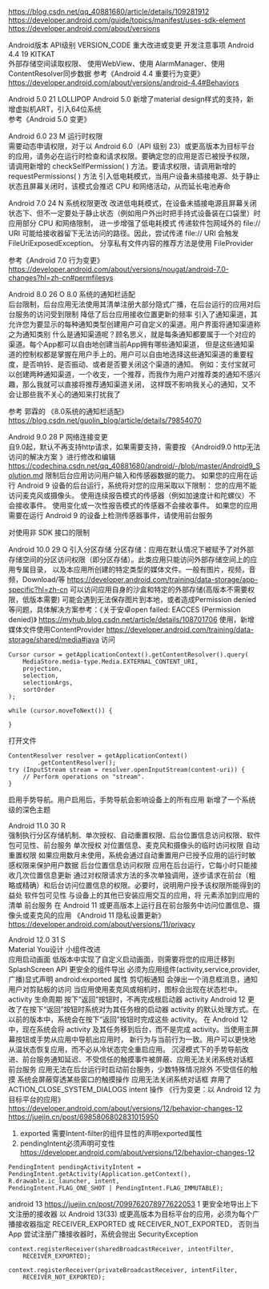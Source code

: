 https://blog.csdn.net/qq_40881680/article/details/109281912
https://developer.android.com/guide/topics/manifest/uses-sdk-element
https://developer.android.com/about/versions


Android版本	 API级别	  VERSION_CODE	重大改进或变更	                                           开发注意事项
Android     4.4	19	       KITKAT	
外部存储空间读取权限、 使用WebView、使用 AlarmManager、使用ContentResolver同步数据	
参考《Android 4.4 重要行为变更》   https://developer.android.com/about/versions/android-4.4#Behaviors


Android 5.0	21	LOLLIPOP	Android 5.0 
新增了material design样式的支持，新增虚拟机ART，引入64位系统	
参考《Android 5.0 变更》


Android 6.0	23	M	运行时权限	
需要动态申请权限，对于以 Android 6.0（API 级别 23）或更高版本为目标平台的应用，请务必在运行时检查和请求权限。要确定您的应用是否已被授予权限，
请调用新增的 checkSelfPermission( ) 方法。要请求权限，请调用新增的 requestPermissions( ) 方法
引入低电耗模式，当用户设备未插接电源、处于静止状态且屏幕关闭时，该模式会推迟 CPU 和网络活动，从而延长电池寿命


Android 7.0	24	N	系统权限更改
改进低电耗模式，在设备未插接电源且屏幕关闭状态下、但不一定要处于静止状态（例如用户外出时把手持式设备装在口袋里）时应用部分 CPU 和网络限制，
  进一步增强了低电耗模式
传递软件包网域外的 file:// URI 可能给接收器留下无法访问的路径。因此，尝试传递 file:// URI 会触发 FileUriExposedException。
  分享私有文件内容的推荐方法是使用 FileProvider

参考《Android 7.0 行为变更》  https://developer.android.com/about/versions/nougat/android-7.0-changes?hl=zh-cn#permfilesys


Android 8.0	26	O	8.0 系统的通知栏适配	
后台限制，后台应用无法使用其清单注册大部分隐式广播，在后台运行的应用对后台服务的访问受到限制
  降低了后台应用接收位置更新的频率
引入了通知渠道，其允许您为要显示的每种通知类型创建用户可自定义的渠道。用户界面将通知渠道称之为通知类别
什么是通知渠道呢？顾名思义，就是每条通知都要属于一个对应的渠道。每个App都可以自由地创建当前App拥有哪些通知渠道，
但是这些通知渠道的控制权都是掌握在用户手上的。用户可以自由地选择这些通知渠道的重要程度，是否响铃、是否振动、或者是否要关闭这个渠道的通知。
例如：支付宝就可以创建两种通知渠道，一个收支，一个推荐，而我作为用户对推荐类的通知不感兴趣，那么我就可以直接将推荐通知渠道关闭，
   这样既不影响我关心的通知，又不会让那些我不关心的通知来打扰我了

参考 郭霖的 《8.0系统的通知栏适配》 https://blog.csdn.net/guolin_blog/article/details/79854070


Android 9.0	28	P	网络连接变更	
自9.0起，默认不再支持http请求，如果需要支持，需要按 《Android9.0 http无法访问的解决方案 》进行修改和编辑
   https://codechina.csdn.net/qq_40881680/android/-/blob/master/Android9_Solution.md
限制后台应用访问用户输入和传感器数据的能力。 如果您的应用在运行 Android 9 设备的后台运行，系统将对您的应用采取以下限制：
  您的应用不能访问麦克风或摄像头。
  使用连续报告模式的传感器（例如加速度计和陀螺仪）不会接收事件。
  使用变化或一次性报告模式的传感器不会接收事件。
如果您的应用需要在运行 Android 9 的设备上检测传感器事件，请使用前台服务

对使用非 SDK 接口的限制

Android 10.0	29	Q	引入分区存储
分区存储：应用在默认情况下被赋予了对外部存储空间的分区访问权限（即分区存储）。此类应用只能访问外部存储空间上的应用专属目录，
  以及本应用所创建的特定类型的媒体文件。一般有图片，视频，音频，Download/等
https://developer.android.com/training/data-storage/app-specific?hl=zh-cn
可以访问应用自身的沙盒和特定的外部存储(高版本不需要权限，低版本需要)
可能会遇到无法保存图片到本地，或者造成Permission denied等问题，具体解决方案参考：《关于安卓open failed: EACCES (Permission denied)》
  https://myhub.blog.csdn.net/article/details/108701706
  使用，新增媒体文件使用ContentProvider https://developer.android.com/training/data-storage/shared/media#java
访问
```
Cursor cursor = getApplicationContext().getContentResolver().query(
    MediaStore.media-type.Media.EXTERNAL_CONTENT_URI,
    projection,
    selection,
    selectionArgs,
    sortOrder
);

while (cursor.moveToNext()) {
   
}
```
打开文件
```
ContentResolver resolver = getApplicationContext()
        .getContentResolver();
try (InputStream stream = resolver.openInputStream(content-uri)) {
    // Perform operations on "stream".
}
```
启用手势导航。用户启用后，手势导航会影响设备上的所有应用
新增了一个系统级的深色主题


Android 11.0	30	R	
强制执行分区存储机制、单次授权、自动重置权限、后台位置信息访问权限、软件包可见性、前台服务
 单次授权   对位置信息、麦克风和摄像头的临时访问权限
 自动重置权限 如果应用数月未使用，系统会通过自动重置用户已授予应用的运行时敏感权限来保护用户数据
 后台位置信息访问权限  应用在后台运行，它每小时只能接收几次位置信息更新
    通过对权限请求方法的多次单独调用，逐步请求在前台（粗略或精确）和后台访问位置信息的权限。必要时，说明用户授予该权限所能得到的益处
 软件包可见性 与设备上的其他已安装应用交互的应用，将 <queries> 元素添加到应用的清单
 前台服务  在 Android 11 或更高版本上运行且在前台服务中访问位置信息、摄像头或麦克风的应用
《Android 11 隐私设置更新》  https://developer.android.com/about/versions/11/privacy


Android 12.0	31	S	
Material You设计
小组件改进   
应用启动画面  低版本中实现了自定义启动画面，则需要将您的应用迁移到 SplashScreen API
更安全的组件导出   必须为应用组件(activity,service,provider,广播)显式声明 android:exported 属性
剪切板通知  会弹出一个消息框消息，通知用户对剪贴板的访问
当应用使用麦克风或相机时，图标会出现在状态栏中。
activity 生命周期 按下“返回”按钮时，不再完成根启动器 activity
  Android 12 更改了在按下“返回”按钮时系统对为其任务根的启动器 activity 的默认处理方式。在以前的版本中，系统会在按下“返回”按钮时完成这些 activity。
  在 Android 12 中，现在系统会将 activity 及其任务移到后台，而不是完成 activity。当使用主屏幕按钮或手势从应用中导航出应用时，
  新行为与当前行为一致。用户可以更快地从温状态恢复应用，而不必从冷状态完全重启应用。
沉浸模式下的手势导航改进、前台服务通知延迟、不受信任的触摸事件被屏蔽、应用无法关闭系统对话框	
 前台服务 应用无法在后台运行时启动前台服务，少数特殊情况除外
 不受信任的触摸 系统会屏蔽穿透某些窗口的触摸操作
 应用无法关闭系统对话框  弃用了 ACTION_CLOSE_SYSTEM_DIALOGS intent 操作
《行为变更：以 Android 12 为目标平台的应用》
https://developer.android.com/about/versions/12/behavior-changes-12
https://juejin.cn/post/6985806802831015950
1. exported  需要Intent-filter的组件显性的声明exported属性
2. pendingIntent必须声明可变性  https://developer.android.com/about/versions/12/behavior-changes-12
```
PendingIntent pendingActivityIntent = PendingIntent.getActivity(Application.getContext(), R.drawable.ic_launcher, intent,
PendingIntent.FLAG_ONE_SHOT | PendingIntent.FLAG_IMMUTABLE);
```


android 13
https://juejin.cn/post/7099762078977622053
1 更安全地导出上下文注册的接收器
以 Android 13(33) 或更高版本为目标平台的应用，必须为每个广播接收器指定 RECEIVER_EXPORTED 或 RECEIVER_NOT_EXPORTED，
否则当 App 尝试注册广播接收器时，系统会抛出 SecurityException
```
context.registerReceiver(sharedBroadcastReceiver, intentFilter,
    RECEIVER_EXPORTED);

context.registerReceiver(privateBroadcastReceiver, intentFilter,
    RECEIVER_NOT_EXPORTED);
```

